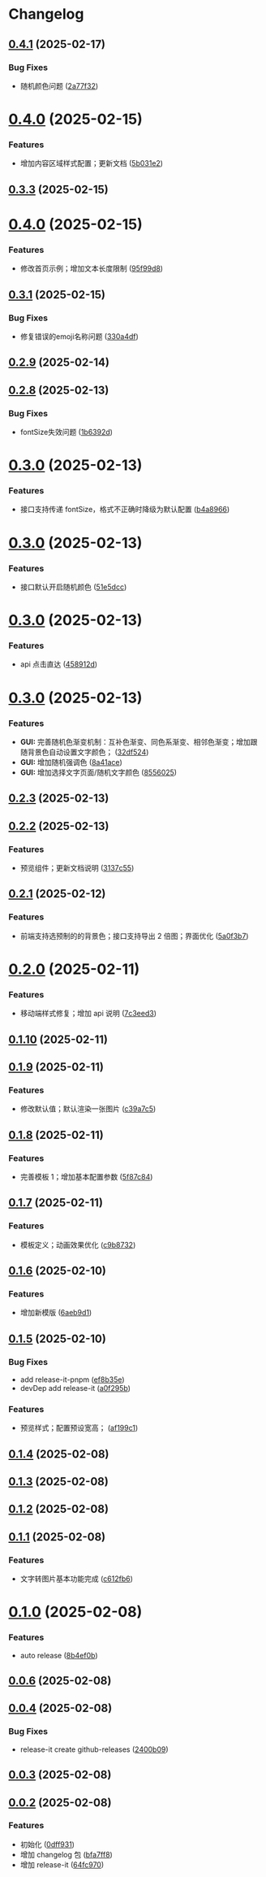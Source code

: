 # Changelog

## [0.4.1](https://github.com/aatrooox/imgx/compare/0.4.0...0.4.1) (2025-02-17)


### Bug Fixes

* 随机颜色问题 ([2a77f32](https://github.com/aatrooox/imgx/commit/2a77f32e99820e3da309d83937f07b7267896d7e))

# [0.4.0](https://github.com/aatrooox/imgx/compare/0.3.3...0.4.0) (2025-02-15)


### Features

* 增加内容区域样式配置；更新文档 ([5b031e2](https://github.com/aatrooox/imgx/commit/5b031e2c6b4907dae0e0b9881bbb96c156fac687))

## [0.3.3](https://github.com/aatrooox/imgx/compare/0.3.2...0.3.3) (2025-02-15)

# [0.4.0](https://github.com/aatrooox/imgx/compare/0.3.1...0.4.0) (2025-02-15)


### Features

* 修改首页示例；增加文本长度限制 ([95f99d8](https://github.com/aatrooox/imgx/commit/95f99d827079cec6c64c2fa7e177d14c369fa162))

## [0.3.1](https://github.com/aatrooox/imgx/compare/0.3.0...0.3.1) (2025-02-15)


### Bug Fixes

* 修复错误的emoji名称问题 ([330a4df](https://github.com/aatrooox/imgx/commit/330a4df429c189498d85f691bed95ebb208e5dd6))

## [0.2.9](https://github.com/aatrooox/imgx/compare/0.2.8...0.2.9) (2025-02-14)

## [0.2.8](https://github.com/aatrooox/imgx/compare/0.2.7...0.2.8) (2025-02-13)


### Bug Fixes

* fontSize失效问题 ([1b6392d](https://github.com/aatrooox/imgx/commit/1b6392dd11e445826114ecd8acb2ae747186a3b4))

# [0.3.0](https://github.com/aatrooox/imgx/compare/0.2.6...0.3.0) (2025-02-13)


### Features

* 接口支持传递 fontSize，格式不正确时降级为默认配置 ([b4a8966](https://github.com/aatrooox/imgx/commit/b4a8966ab0245e51082744208cc931ff1750c7b3))

# [0.3.0](https://github.com/aatrooox/imgx/compare/0.2.5...0.3.0) (2025-02-13)


### Features

* 接口默认开启随机颜色 ([51e5dcc](https://github.com/aatrooox/imgx/commit/51e5dcc5d121e24f8e0d8deb6fdfc31019b9fed5))

# [0.3.0](https://github.com/aatrooox/imgx/compare/0.2.4...0.3.0) (2025-02-13)


### Features

* api 点击直达 ([458912d](https://github.com/aatrooox/imgx/commit/458912d0b452884c7e7d47eb0b2c0d73f212ff3b))

# [0.3.0](https://github.com/aatrooox/imgx/compare/0.2.3...0.3.0) (2025-02-13)


### Features

* **GUI:** 完善随机色渐变机制：互补色渐变、同色系渐变、相邻色渐变；增加跟随背景色自动设置文字颜色； ([32df524](https://github.com/aatrooox/imgx/commit/32df52496e3770221730644dbc7f410b418f6822))
* **GUI:** 增加随机强调色 ([8a41ace](https://github.com/aatrooox/imgx/commit/8a41acef713a500c9f004f42591f9df13a953ca7))
* **GUI:** 增加选择文字页面/随机文字颜色 ([8556025](https://github.com/aatrooox/imgx/commit/8556025411b55d26c5e0e4b44c599f5c17446185))

## [0.2.3](https://github.com/aatrooox/imgx/compare/v0.2.2...0.2.3) (2025-02-13)



## [0.2.2](https://github.com/aatrooox/imgx/compare/0.2.1...v0.2.2) (2025-02-13)


### Features

* 预览组件；更新文档说明 ([3137c55](https://github.com/aatrooox/imgx/commit/3137c551ef7137aa67369e04e34cf0839fad35dc))



## [0.2.1](https://github.com/aatrooox/imgx/compare/0.2.0...0.2.1) (2025-02-12)


### Features

* 前端支持选预制的的背景色；接口支持导出 2 倍图；界面优化 ([5a0f3b7](https://github.com/aatrooox/imgx/commit/5a0f3b748ec5f2f7bb99d8e1826c2b8369d62bf3))



# [0.2.0](https://github.com/aatrooox/imgx/compare/0.1.10...0.2.0) (2025-02-11)


### Features

* 移动端样式修复；增加 api 说明 ([7c3eed3](https://github.com/aatrooox/imgx/commit/7c3eed3831aeae088f2183216a8cb21c8ed14600))



## [0.1.10](https://github.com/aatrooox/imgx/compare/0.1.9...0.1.10) (2025-02-11)



## [0.1.9](https://github.com/aatrooox/imgx/compare/0.1.8...0.1.9) (2025-02-11)


### Features

* 修改默认值；默认渲染一张图片 ([c39a7c5](https://github.com/aatrooox/imgx/commit/c39a7c593ddb059fcb61b814015e49bdc401ac68))



## [0.1.8](https://github.com/aatrooox/imgx/compare/0.1.7...0.1.8) (2025-02-11)


### Features

* 完善模板 1；增加基本配置参数 ([5f87c84](https://github.com/aatrooox/imgx/commit/5f87c84352ceadf94012030711b694a8a3601198))



## [0.1.7](https://github.com/aatrooox/imgx/compare/0.1.6...0.1.7) (2025-02-11)


### Features

* 模板定义；动画效果优化 ([c9b8732](https://github.com/aatrooox/imgx/commit/c9b8732abe40f1e33e2a627f062c020ea5f63ec3))



## [0.1.6](https://github.com/aatrooox/imgx/compare/0.1.5...0.1.6) (2025-02-10)


### Features

* 增加新模版 ([6aeb9d1](https://github.com/aatrooox/imgx/commit/6aeb9d130dec46fa05358f915dbe825f841cafcb))



## [0.1.5](https://github.com/aatrooox/imgx/compare/0.1.4...0.1.5) (2025-02-10)


### Bug Fixes

* add release-it-pnpm ([ef8b35e](https://github.com/aatrooox/imgx/commit/ef8b35e3f2750485f6e43074b0db674759bbeed9))
* devDep add release-it ([a0f295b](https://github.com/aatrooox/imgx/commit/a0f295b3d0af4b7bb8eb520f35b7ace848bc66d1))


### Features

* 预览样式；配置预设宽高； ([af199c1](https://github.com/aatrooox/imgx/commit/af199c10f23ed03773f3ee56a61d488977b6143a))



## [0.1.4](https://github.com/aatrooox/imgx/compare/0.1.3...0.1.4) (2025-02-08)



## [0.1.3](https://github.com/aatrooox/imgx/compare/0.1.2...0.1.3) (2025-02-08)



## [0.1.2](https://github.com/aatrooox/imgx/compare/0.1.1...0.1.2) (2025-02-08)



## [0.1.1](https://github.com/aatrooox/imgx/compare/0.1.0...0.1.1) (2025-02-08)


### Features

* 文字转图片基本功能完成 ([c612fb6](https://github.com/aatrooox/imgx/commit/c612fb6a6281eb8d96dc7518ae3f57c7a532bd66))



# [0.1.0](https://github.com/aatrooox/imgx/compare/0.0.6...0.1.0) (2025-02-08)


### Features

* auto release ([8b4ef0b](https://github.com/aatrooox/imgx/commit/8b4ef0ba656befe4716ca3dfd5e0728a9d5880c7))



## [0.0.6](https://github.com/aatrooox/imgx/compare/0.0.5...0.0.6) (2025-02-08)



## [0.0.4](https://github.com/aatrooox/imgx/compare/0.0.3...0.0.4) (2025-02-08)


### Bug Fixes

* release-it create github-releases ([2400b09](https://github.com/aatrooox/imgx/commit/2400b0954084eeabecbe0ebdd41fdbe83e1842c4))



## [0.0.3](https://github.com/aatrooox/imgx/compare/0.0.2...0.0.3) (2025-02-08)



## [0.0.2](https://github.com/aatrooox/imgx/compare/0dff931390233ff6a75c6afeed11f96cceb8889c...0.0.2) (2025-02-08)


### Features

* 初始化 ([0dff931](https://github.com/aatrooox/imgx/commit/0dff931390233ff6a75c6afeed11f96cceb8889c))
* 增加 changelog 包 ([bfa7ff8](https://github.com/aatrooox/imgx/commit/bfa7ff874f6fecd91458d87bdb12068974780a22))
* 增加 release-it ([64fc970](https://github.com/aatrooox/imgx/commit/64fc970523086b97d0bf44a7975f75a2db6327e7))

